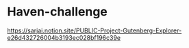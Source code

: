 # Haven-challenge
https://sarjai.notion.site/PUBLIC-Project-Gutenberg-Explorer-e26d432726004b3193ec028bf196c39e

